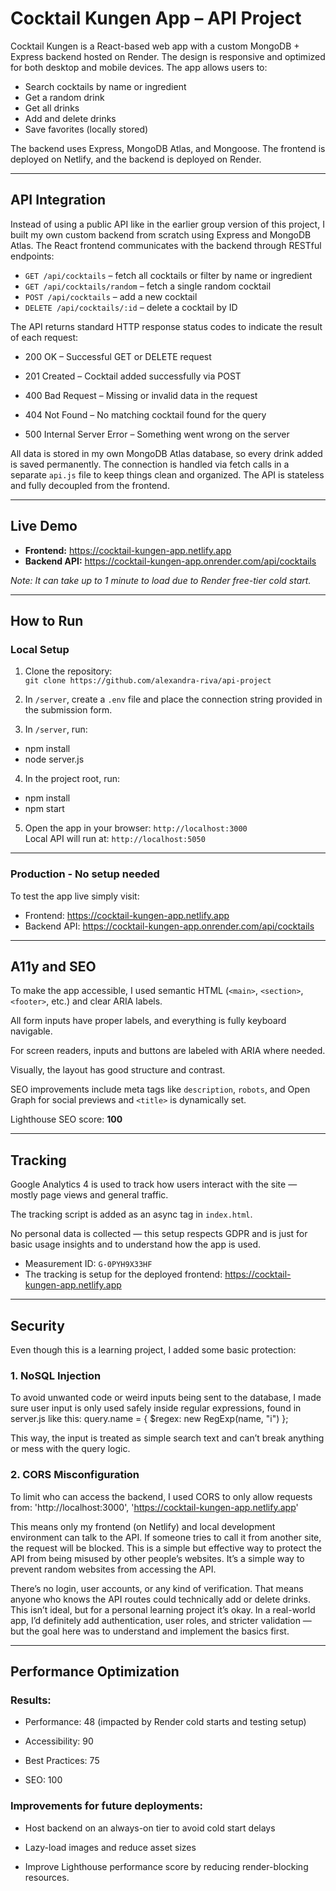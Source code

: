 # Cocktail Kungen App – API Project

Cocktail Kungen is a React-based web app with a custom MongoDB + Express backend hosted on Render. The design is responsive and optimized for both desktop and mobile devices. The app allows users to:

- Search cocktails by name or ingredient  
- Get a random drink  
- Get all drinks  
- Add and delete drinks  
- Save favorites (locally stored)

The backend uses Express, MongoDB Atlas, and Mongoose. The frontend is deployed on Netlify, and the backend is deployed on Render.

---

## API Integration

Instead of using a public API like in the earlier group version of this project, I built my own custom backend from scratch using Express and MongoDB Atlas. The React frontend communicates with the backend through RESTful endpoints:

- `GET /api/cocktails` – fetch all cocktails or filter by name or ingredient  
- `GET /api/cocktails/random` – fetch a single random cocktail  
- `POST /api/cocktails` – add a new cocktail  
- `DELETE /api/cocktails/:id` – delete a cocktail by ID

The API returns standard HTTP response status codes to indicate the result of each request:

- 200 OK – Successful GET or DELETE request

- 201 Created – Cocktail added successfully via POST

- 400 Bad Request – Missing or invalid data in the request

- 404 Not Found – No matching cocktail found for the query

- 500 Internal Server Error – Something went wrong on the server

All data is stored in my own MongoDB Atlas database, so every drink added is saved permanently. The connection is handled via fetch calls in a separate `api.js` file to keep things clean and organized. The API is stateless and fully decoupled from the frontend.

---

## Live Demo

- **Frontend:** https://cocktail-kungen-app.netlify.app  
- **Backend API:** https://cocktail-kungen-app.onrender.com/api/cocktails

*Note: It can take up to 1 minute to load due to Render free-tier cold start.*

---

## How to Run

### Local Setup

1. Clone the repository:  
   `git clone https://github.com/alexandra-riva/api-project`

2. In `/server`, create a `.env` file and place the connection string provided in the submission form.

3. In `/server`, run: 

- npm install 
- node server.js

4. In the project root, run:

- npm install
- npm start

5. Open the app in your browser: `http://localhost:3000`  
Local API will run at: `http://localhost:5050`

---

### Production - No setup needed

To test the app live simply visit:

- Frontend: https://cocktail-kungen-app.netlify.app
- Backend API: https://cocktail-kungen-app.onrender.com/api/cocktails

---

## A11y and SEO

To make the app accessible, I used semantic HTML (`<main>`, `<section>`, `<footer>`, etc.) and clear ARIA labels.

All form inputs have proper labels, and everything is fully keyboard navigable.

For screen readers, inputs and buttons are labeled with ARIA where needed.

Visually, the layout has good structure and contrast.

SEO improvements include meta tags like `description`, `robots`, and Open Graph for social previews and `<title>` is dynamically set.

Lighthouse SEO score: **100**

---

## Tracking

Google Analytics 4 is used to track how users interact with the site — mostly page views and general traffic. 

The tracking script is added as an async tag in `index.html`.

No personal data is collected — this setup respects GDPR and is just for basic usage insights and to understand how the app is used.

- Measurement ID: `G-0PYH9X33HF`  
- The tracking is setup for the deployed frontend: https://cocktail-kungen-app.netlify.app

---

## Security

Even though this is a learning project, I added some basic protection:

### 1. NoSQL Injection  

To avoid unwanted code or weird inputs being sent to the database, I made sure user input is only used safely inside regular expressions, found in server.js like this: query.name = { $regex: new RegExp(name, "i") };

This way, the input is treated as simple search text and can’t break anything or mess with the query logic.

### 2. CORS Misconfiguration 

To limit who can access the backend, I used CORS to only allow requests from: 'http://localhost:3000', 'https://cocktail-kungen-app.netlify.app'

This means only my frontend (on Netlify) and local development environment can talk to the API. If someone tries to call it from another site, the request will be blocked. This is a simple but effective way to protect the API from being misused by other people’s websites. It’s a simple way to prevent random websites from accessing the API. 

There’s no login, user accounts, or any kind of verification. That means anyone who knows the API routes could technically add or delete drinks. This isn’t ideal, but for a personal learning project it’s okay. In a real-world app, I’d definitely add authentication, user roles, and stricter validation — but the goal here was to understand and implement the basics first.

---

## Performance Optimization

### Results:

- Performance: 48 (impacted by Render cold starts and testing setup)

- Accessibility: 90

- Best Practices: 75

- SEO: 100

### Improvements for future deployments:

- Host backend on an always-on tier to avoid cold start delays

- Lazy-load images and reduce asset sizes

- Improve Lighthouse performance score by reducing render-blocking resources.

